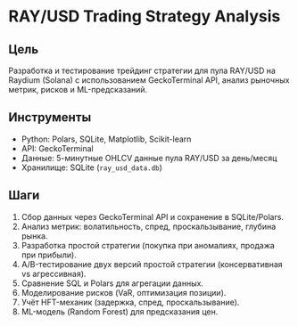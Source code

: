 # RAY/USD Trading Strategy Analysis

## Цель
Разработка и тестирование трейдинг стратегии для пула RAY/USD на Raydium (Solana) с использованием GeckoTerminal API, анализ рыночных метрик, рисков и ML-предсказаний.

## Инструменты
- Python: Polars, SQLite, Matplotlib, Scikit-learn
- API: GeckoTerminal
- Данные: 5-минутные OHLCV данные пула RAY/USD за день/месяц
- Хранилище: SQLite (`ray_usd_data.db`)

## Шаги
1. Сбор данных через GeckoTerminal API и сохранение в SQLite/Polars.
2. Анализ метрик: волатильность, спред, проскальзывание, глубина рынка.
3. Разработка простой стратегии (покупка при аномалиях, продажа при прибыли).
4. A/B-тестирование двух версий простой стратегии (консервативная vs агрессивная).
5. Сравнение SQL и Polars для агрегации данных.
6. Моделирование рисков (VaR, оптимизация позиции).
7. Учёт HFT-механик (задержка, спред, проскальзывание).
8. ML-модель (Random Forest) для предсказания цен.

